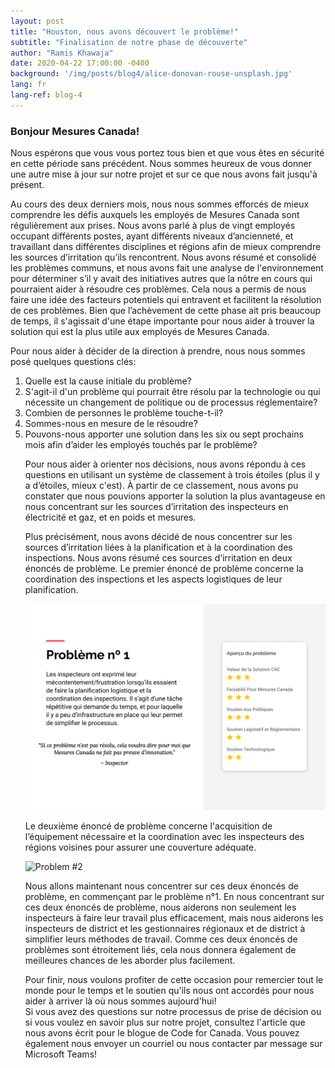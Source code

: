 ```yaml
---
layout: post
title: "Houston, nous avons découvert le problème!"
subtitle: "Finalisation de notre phase de découverte"
author: "Ramis Khawaja"
date: 2020-04-22 17:00:00 -0400
background: '/img/posts/blog4/alice-donovan-rouse-unsplash.jpg'
lang: fr
lang-ref: blog-4
---
```


<h3>Bonjour Mesures Canada! </h3>

<p>
Nous espérons que vous vous portez tous bien et que vous êtes en sécurité en cette période sans précédent. Nous sommes heureux de vous donner une autre mise à jour sur notre projet et sur ce que nous avons fait jusqu'à présent.
</p>

<p>
Au cours des deux derniers mois, nous nous sommes efforcés de mieux comprendre les défis auxquels les employés de Mesures Canada sont régulièrement aux prises. Nous avons parlé à plus de vingt employés occupant différents postes, ayant différents niveaux d’ancienneté, et travaillant dans différentes disciplines et régions afin de mieux comprendre les sources d’irritation qu’ils rencontrent. Nous avons résumé et consolidé les problèmes communs, et nous avons fait une analyse de l'environnement pour déterminer s’il y avait des initiatives autres que la nôtre en cours qui pourraient aider à résoudre ces problèmes. Cela nous a permis de nous faire une idée des facteurs potentiels qui entravent et facilitent la résolution de ces problèmes. Bien que l’achèvement de cette phase ait pris beaucoup de temps, il s'agissait d'une étape importante pour nous aider à trouver la solution qui est la plus utile aux employés de Mesures Canada. 
</p>

<p>Pour nous aider à décider de la direction à prendre, nous nous sommes posé quelques questions clés:
  <ol class="pg-list">
    <li>
      Quelle est la cause initiale du problème?
    </li>
     <li>
      S'agit-il d'un problème qui pourrait être résolu par la technologie ou qui nécessite un changement de politique ou de         processus réglementaire?
    </li>
    <li>
      Combien de personnes le problème touche-t-il?
    </li>
    <li>
      Sommes-nous en mesure de le résoudre?
    </li>
    <li>
      Pouvons-nous apporter une solution dans les six ou sept prochains mois afin d’aider les employés touchés par le               problème? 
    </li>
</p>
 
<p>
  Pour nous aider à orienter nos décisions, nous avons répondu à ces questions en utilisant un système de classement à trois étoiles (plus il y a d’étoiles, mieux c'est). À partir de ce classement, nous avons pu constater que nous pouvions apporter la solution la plus avantageuse en nous concentrant sur les sources d’irritation des inspecteurs en électricité et gaz, et en poids et mesures. 
</p>
 
<p>
  Plus précisément, nous avons décidé de nous concentrer sur les sources d’irritation liées à la planification et à la coordination des inspections. Nous avons résumé ces sources d’irritation en deux énoncés de problème. Le premier énoncé de problème concerne la coordination des inspections et les aspects logistiques de leur planification. 
</p>

<img class="img-fluid img_horizontal" src="/img/posts/blog4/blg-asset-problem-1-fr.jpg" alt="Problem #1">

<p>
Le deuxième énoncé de problème concerne l'acquisition de l’équipement nécessaire et la coordination avec les inspecteurs des régions voisines pour assurer une couverture adéquate.
</p>

<img class="img-fluid img_horizontal" src="/img/posts/blog4/blg-asset-problem-#1-fr.jpg" alt="Problem #2">

<p>
Nous allons maintenant nous concentrer sur ces deux énoncés de problème, en commençant par le problème n°1. En nous concentrant sur ces deux énoncés de problème, nous aiderons non seulement les inspecteurs à faire leur travail plus efficacement, mais nous aiderons les inspecteurs de district et les gestionnaires régionaux et de district à simplifier leurs méthodes de travail. Comme ces deux énoncés de problèmes sont étroitement liés, cela nous donnera également de meilleures chances de les aborder plus facilement.
</p>

<p>
Pour finir, nous voulons profiter de cette occasion pour remercier tout le monde pour le temps et le soutien qu'ils nous ont accordés pour nous aider à arriver là où nous sommes aujourd'hui!</br>
Si vous avez des questions sur notre processus de prise de décision ou si vous voulez en savoir plus sur notre projet, consultez l'article que nous avons écrit pour le blogue de Code for Canada. Vous pouvez également nous envoyer un courriel ou nous contacter par message sur Microsoft Teams!
</p>
